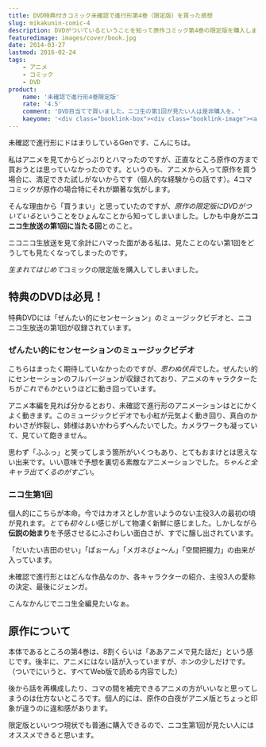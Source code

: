 ```yaml
---
title: DVD特典付きコミック未確認で進行形第4巻（限定版）を買った感想
slug: mikakunin-comic-4
description: DVDがついているということを知って原作コミック第4巻の限定版を購入しました。DVDの内容は、半ば伝説と化しつつあるニコニコ生放送の第1回目です。最初なので若干初々しさが見えつつも、ハチャメチャな感じの片鱗が見えてとてもおもしろかったです。
featuredimage: images/cover/book.jpg
date: 2014-03-27
lastmod: 2016-02-24
tags: 
    - アニメ
    - コミック
    - DVD
product:
    name: '未確認で進行形4巻限定版'
    rate: '4.5'
    comment: 'DVD目当てで買いました。ニコ生の第1回が見たい人は是非購入を。'
    kaeyome: '<div class="booklink-box"><div class="booklink-image"><a href="https://www.amazon.co.jp/exec/obidos/asin/4758081956/illusionspace-22/" rel="nofollow" target="_blank"><img src="https://ecx.images-amazon.com/images/I/51lqDQ4haEL._SL160_.jpg" style="border: none;" /></a></div><div class="booklink-info"><div class="booklink-name"><a href="https://www.amazon.co.jp/exec/obidos/asin/4758081956/illusionspace-22/" rel="nofollow" target="_blank">未確認で進行形 (4) 限定版 (IDコミックス 4コマKINGSぱれっとコミックス)</a><div class="booklink-powered-date">posted with <a href="https://yomereba.com" rel="nofollow" target="_blank">ヨメレバ</a></div></div><div class="booklink-detail">荒井 チェリー 一迅社 2013-12-28    </div><div class="booklink-link2"><div class="shoplinkamazon"><a href="https://www.amazon.co.jp/exec/obidos/asin/4758081956/illusionspace-22/" rel="nofollow" target="_blank" title="アマゾン" >Amazonで購入</a></div><div class="shoplinkrakuten"><a href="https://hb.afl.rakuten.co.jp/hgc/11acbc01.369b1bf6.11acbc02.cabf9fe9/?pc=http%3A%2F%2Fbooks.rakuten.co.jp%2Frb%2F12557763%2F%3Fscid%3Daf_ich_link_urltxt%26m%3Dhttp%3A%2F%2Fm.rakuten.co.jp%2Fev%2Fbook%2F" rel="nofollow" target="_blank" title="楽天ブックス" >楽天ブックスで購入</a></div>                  	  <div class="shoplinkkino"><a href="https://ck.jp.ap.valuecommerce.com/servlet/referral?sid=3085416&pid=882196163&vc_url=http%3A%2F%2Fwww.kinokuniya.co.jp%2Ff%2Fdsg-01-9784758081955" target="_blank" title="kino" >紀伊國屋書店で購入<img src="https://ad.jp.ap.valuecommerce.com/servlet/gifbanner?sid=3085416&pid=882196163" height="1" width="1" border="0"></a></div>	  	  	</div></div><div class="booklink-footer"></div></div>'
---
```


未確認で進行形にドはまりしているGenです、こんにちは。

私はアニメを見てからどっぷりとハマったのですが、正直なところ原作の方まで買おうとは思っていなかったのです。というのも、アニメから入って原作を買う場合に、満足できた試しがないからです（個人的な経験からの話です）。4コマコミックが原作の場合特にそれが顕著な気がします。

そんな理由から「買うまい」と思っていたのですが、<em>原作の限定版にDVDがついている</em>ということをひょんなことから知ってしまいました。しかも中身が<strong>ニコニコ生放送の第1回に当たる回</strong>とのこと。

ニコニコ生放送を見て余計にハマった面がある私は、見たことのない第1回をどうしても見たくなってしまったのです。

<em>生まれてはじめて</em>コミックの限定版を購入してしまいました。

## 特典のDVDは必見！

特典DVDには「ぜんたい的にセンセーション」のミュージックビデオと、ニコニコ生放送の第1回が収録されています。


### ぜんたい的にセンセーションのミュージックビデオ


こちらはまったく期待していなかったのですが、<em>思わぬ伏兵</em>でした。ぜんたい的にセンセーションのフルバージョンが収録されており、アニメのキャラクターたちが<em>これでもか</em>というほどに動き回っています。

アニメ本編を見れば分かるとおり、未確認で進行形のアニメーションはとにかくよく動きます。このミュージックビデオでも小紅が元気よく動き回り、真白のかわいさが炸裂し、姉様はあいかわらずへんたいでした。カメラワークも凝っていて、見ていて飽きません。

思わず「ふふっ」と笑ってしまう箇所がいくつもあり、とてもおまけとは思えない出来です。いい意味で予想を裏切る素敵なアニメーションでした。<em>ちゃんと全キャラ出てくるのがすごい</em>。


### ニコ生第1回


個人的にこちらが本命。今ではカオスとしか言いようのない主役3人の最初の頃が見れます。<em>とても初々しい</em>感じがして物凄く新鮮に感じました。しかしながら<strong>伝説の始まり</strong>を予感させるにふさわしい面白さが、すでに醸し出されています。

「だいたい吉田のせい」「ぱぉーん」「メガネびょ〜ん」「空間把握力」の由来が入っています。

未確認で進行形とはどんな作品なのか、各キャラクターの紹介、主役3人の愛称の決定、最後にジェンガ。

こんなかんじでニコ生全編見たいなぁ。


## 原作について


本体であるところの第4巻は、8割くらいは「ああアニメで見た話だ」という感じです。後半に、アニメにはない話が入っていますが、ホンの少しだけです。（ついでにいうと、すべてWeb版で読める内容でした）

後から話を再構成したり、コマの間を補完できるアニメの方がいいなと思ってしまうのは仕方ないところです。個人的には、原作の白夜がアニメ版とちょっと印象が違うのに違和感があります。

限定版といいつつ現状でも普通に購入できるので、ニコ生第1回が見たい人にはオススメできると思います。
